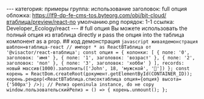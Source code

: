 --- категория: примеры группа: использование заголовок: full опция обложка: https://lf9-dp-fe-cms-tos.byteorg.com/obj/bit-cloud/втаблица/preview/react-по умолчанию.png порядок: 1-1 ссылка: Developer_Ecology/react --- # full опция Вы можете использовать the полный опция из втаблица directly и pass the опция into the таблица компонент as a prop. ## код демонстрация ```javascript живаядемонстрация шаблон=втаблица-react // импорт * as ReactВТаблица от '@visactor/react-втаблица'; const опция = { колонки: [ { поле: '0', заголовок: 'имя' }, { поле: '1', заголовок: 'возраст' }, { поле: '2', заголовок: 'пол' }, { поле: '3', заголовок: 'хобби' } ], records: новый массив(1000).заполнить(['John', 18, 'мужской', '🏀']) }; const корень = ReactDom.createRoot(документ.getElementById(CONTAINER_ID)); корень.рендер(<ReactВТаблица.списоктаблица опция={опция} высота={'500px'} />); // Релиз openinula instance, do не copy window.пользовательскийРелиз = () => { корень.unmount(); }; ``` 